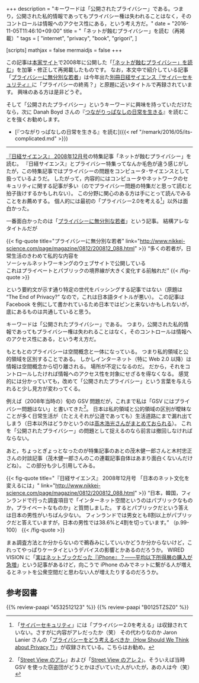 +++
description = "キーワードは「公開されたプライバシー」である。つまり，公開された私的情報であってもプライバシー権は失われることはなく，そのコントロールは情報へのアクセス性にある，という考え方だ。"
date = "2016-11-05T11:46:10+09:00"
title = "「ネットが蝕むプライバシー」を読む（再掲載）"
tags = [
  "internet",
  "privacy",
  "book",
  "grigori",
]

[scripts]
  mathjax = false
  mermaidjs = false
+++

この記事は[本家サイト](https://baldanders.info/ "Baldanders.info")で2008年に公開した「[「ネットが蝕むプライバシー」を読む](https://baldanders.info/blog/000415/)」を加筆・修正して再掲載したものです。
なお，本文中で紹介している記事「[プライバシーに無分別な若者]」は今年出た[別冊日経サイエンス『サイバーセキュリティ』](http://www.nikkei-science.com/page/sci_book/bessatu/51212.html)に「プライバシーの終焉？」と原題に近いタイトルで再録されています。
興味のある方は是非どうぞ。

そして「公開されたプライバシー」というキーワードに興味を持っていただけたなら，次に Danah Boyd さんの『[つながりっぱなしの日常を生きる]』を読むことを強くお勧めします。

- [『つながりっぱなしの日常を生きる』を読む]({{< ref "/remark/2016/05/its-complicated.md" >}})

----

[『日経サイエンス』 2008年12月号]の特集記事「ネットが蝕むプライバシー」を読む。
『日経サイエンス』とプライバシー特集ってなんか毛色が違う感じがしたが，この特集記事ではプライバシーの問題をコンピュータ･サイエンスとして扱っているようだ。
したがって，内容的にはコンピュータやネットワークのセキュリティに関する記事が多い（のでプライバシー問題の特集だと思って読むと拍子抜けするかもしれない）。
この分野に関心のある方は手にとって読んでみることをお薦めする。
個人的には最初の「プライバシー2.0を考える[^1]」以外は面白かった。

[^1]: 「[サイバーセキュリティ]」には「プライバシー2.0を考える」は収録されていない。さすがに内容がアレだったか（笑） その代わりなのか Jaron Lanier さんの「[プライバシーをどう考えるべきか（How Should We Think about Privacy ?）](http://www.nikkei-science.com/201411_086.html)」が収録されている。こちらはお勧め。

一番面白かったのは「[プライバシーに無分別な若者]」という記事。
結構アレなタイトルだが

{{< fig-quote title="プライバシーに無分別な若者" link="http://www.nikkei-science.com/page/magazine/0812/200812_088.html" >}}
<q>多くの若者が，日常生活のきわめて私的な内容を<br />
ソーシャルネットワーキングのウェブサイトで公開している<br />
これはプライベートとパブリックの境界線が大きく変化する前触れだ</q>
{{< /fig-quote >}}

という要約文が示す通り特定の世代をバッシングする記事ではない（原題は “The End of Privacy?” なので，これは日本語タイトルが悪い）。
この記事は Facebook を例にして書かれているため日本ではピンと来ないかもしれないが，底にあるものは共通していると思う。

キーワードは「公開されたプライバシー」である。
つまり，公開された私的情報であってもプライバシー権は失われることはなく，そのコントロールは情報へのアクセス性にある，という考え方だ。

もともとのプライバシーは空間概念と一体になっている。
つまり私的領域と公的領域を区別することである。
しかしインターネット（特に Web 2.0 以降）は情報は空間概念から切り離される。
場所が不定になるのだ。
だから，それをコントロールしたければ情報へのアクセス性を対象にせざるを得なくなる。
感覚的には分かっていても，改めて「公開されたプライバシー」という言葉を与えられると少し見方が変わってくる。

例えば（2008年当時の）旬の GSV 問題だが，これまで私は「GSV にはプライバシー問題はない」と書いてきた[^2]。
日本は私的領域と公的領域の区別が曖昧なことが多く日常生活が（たとえそれが公道であっても）生活道路にまで漏れ出てしまう（日本以外はどうかというのは[高木浩光さんがまとめておられる](http://takagi-hiromitsu.jp/diary/20081026.html#p01 "高木浩光＠自宅の日記 - 住宅ストリートビューの国際比較 アメリカ・フランス・日本, 修正（27日）")）。
これを「公開されたプライバシー」の問題として捉えるのなら前言は撤回しなければならない。

[^2]: 「[Street View のアレ](https://baldanders.info/blog/000404/)」および「[Street View のアレ 2](https://baldanders.info/blog/000406/)」。そういえば当時 GSV を使った窃盗団がどうとかほざいていた人がいたが，あの人は今（笑）

あと，ちょっとぎょっとなったのが特集記事のあとの茂木健一郎さんと木村忠正さんの対談記事（茂木健一郎さんのこの連載記事自体はあまり面白くないんだけどね）。
この部分も少し引用してみる。

{{< fig-quote title="『日経サイエンス』 2008年12月号 「日本のネット文化を変えるには」" link="http://www.nikkei-science.com/page/magazine/0812/200812_088.html" >}}
<q>日本，韓国，フィンランドで行った調査項目で「インターネット空間というのはパブリックなものか，プライベートなものか」と質問しました。
するとパブリックだという答えは日本の男性がいちばん少ない。
フィンランドでは男女とも8割以上がパブリックだと答えていますが，日本の男性では38.6%と4割を切っています。</q> （p.99-100）
{{< /fig-quote >}}

まぁ調査方法とか分からないので鵜呑みにしていいかどうか分からないけど，これってやっぱりケータイというデバイスの影響とかあるのだろうか。
WIRED VISION に「[実はネットブックだった『iPhone』？――平均以下所得層の購入が急増](http://wired.jp/2008/10/31/%e5%ae%9f%e3%81%af%e3%83%8d%e3%83%83%e3%83%88%e3%83%96%e3%83%83%e3%82%af%e3%81%a0%e3%81%a3%e3%81%9f%e3%80%8eiphone%e3%80%8f%ef%bc%9f%e2%80%95%e2%80%95%e5%b9%b3%e5%9d%87%e4%bb%a5%e4%b8%8b%e6%89%80/)」という記事があるけど，向こうで iPhone のみでネットに繋がる人が増えるとネットを公衆空間だと思わない人が増えたりするのだろうか。

[『日経サイエンス』 2008年12月号]: http://www.nikkei-science.com/page/magazine/200812.html "2008年12月号 | 日経サイエンス"
[プライバシーに無分別な若者]: http://www.nikkei-science.com/page/magazine/0812/200812_088.html "プライバシーに無分別な若者 | 日経サイエンス"
[サイバーセキュリティ]: http://www.nikkei-science.com/page/sci_book/bessatu/51212.html "サイバーセキュリティー | 日経サイエンス"
[つながりっぱなしの日常を生きる]: https://www.amazon.co.jp/exec/obidos/ASIN/B0125TZSZ0/baldandersinf-22/ "Amazon.co.jp: つながりっぱなしの日常を生きる：ソーシャルメディアが若者にもたらしたもの 電子書籍: ダナ・ボイド, 野中 モモ: Kindleストア"

## 参考図書

{{% review-paapi "4532512123" %}} <!-- サイバーセキュリティ (別冊日経サイエンス) -->
{{% review-paapi "B0125TZSZ0" %}} <!-- つながりっぱなしの日常を生きる -->
